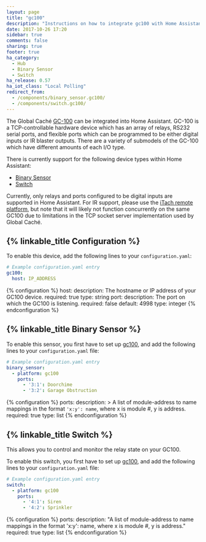 ```yaml
---
layout: page
title: "gc100"
description: "Instructions on how to integrate gc100 with Home Assistant."
date: 2017-10-26 17:20
sidebar: true
comments: false
sharing: true
footer: true
ha_category:
  - Hub
  - Binary Sensor
  - Switch
ha_release: 0.57
ha_iot_class: "Local Polling"
redirect_from:
  - /components/binary_sensor.gc100/
  - /components/switch.gc100/
---
```


The Global Caché [GC-100](https://www.globalcache.com/products/gc-100/) can be integrated into Home Assistant. GC-100 is a TCP-controllable
hardware device which has an array of relays, RS232 serial ports, and flexible ports which can be programmed to be either digital inputs or IR blaster outputs. There are a variety of submodels of the GC-100 which have different amounts of each I/O type.

There is currently support for the following device types within Home Assistant:

- [Binary Sensor](binary-sensor)
- [Switch](#switch)

Currently, only relays and ports configured to be digital inputs are supported in Home Assistant. For IR support, please use the [iTach remote platform](/components/remote.itach/), but note that it will likely not function concurrently on the same GC100 due to limitations in the TCP socket server implementation used by Global Caché.

## {% linkable_title Configuration %}

To enable this device, add the following lines to your `configuration.yaml`:

```yaml
# Example configuration.yaml entry
gc100:
  host: IP_ADDRESS
```

{% configuration %}
host:
  description: The hostname or IP address of your GC100 device.
  required: true
  type: string
port:
  description: The port on which the GC100 is listening.
  required: false
  default: 4998
  type: integer
{% endconfiguration %}

## {% linkable_title Binary Sensor %}

To enable this sensor, you first have to set up [gc100](#configuration), and add the following lines to your `configuration.yaml` file:

```yaml
# Example configuration.yaml entry
binary_sensor:
  - platform: gc100
    ports:
      - '3:1': Doorchime
      - '3:2': Garage Obstruction
```

{% configuration %}
ports:
  description: >
    A list of module-address to name mappings in the format `'x:y': name`,
    where x is module #, y is address.
  required: true
  type: list
{% endconfiguration %}

## {% linkable_title Switch %}

This allows you to control and monitor the relay state on your GC100.

To enable this switch, you first have to set up [gc100](#configuration), and add the following lines to your `configuration.yaml` file:

```yaml
# Example configuration.yaml entry
switch:
  - platform: gc100
    ports:
      - '4:1': Siren
      - '4:2': Sprinkler
```

{% configuration %}
ports:
  description: "A list of module-address to name mappings in the format 'x:y': name, where x is module #, y is address."
  required: true
  type: list
{% endconfiguration %}